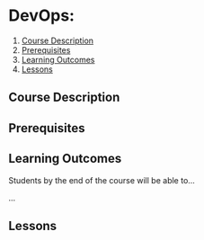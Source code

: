 # DevOps: 

1. [Course Description](#course-description)
1. [Prerequisites](#prerequisites)
1. [Learning Outcomes](#learning-outcomes)
1. [Lessons](#lessons)

## Course Description

## Prerequisites


## Learning Outcomes

Students by the end of the course will be able to...

...

## Lessons

